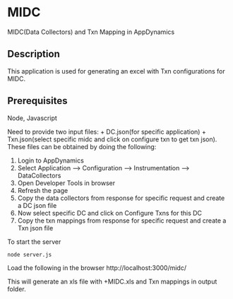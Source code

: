 # MIDC
MIDC(Data Collectors) and Txn Mapping in AppDynamics

## Description
This application is used for generating an excel with Txn configurations for MIDC.

## Prerequisites
Node, Javascript

Need to provide two input files:
<appName> + DC.json(for specific application)
<appName> + Txn.json(select specific midc and click on configure txn to get txn json).
These files can be obtained by doing the following:
1. Login to AppDynamics
2. Select Application  --> Configuration --> Instrumentation --> DataCollectors
3. Open Developer Tools in browser
4. Refresh the page
5. Copy the data collectors from response for specific request and create a DC json file 
6. Now select specific DC and click on Configure Txns for this DC
7. Copy the txn mappings from response for specific request and create a Txn json file 


To start the server
```sh
node server.js
```

Load the following in the browser
http://localhost:3000/midc/<appName>

This will generate an xls file with <appName>+MIDC.xls and Txn mappings in output folder.
